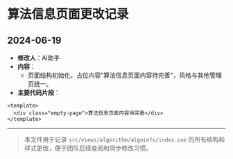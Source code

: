 # 算法信息页面更改记录

## 2024-06-19

- **修改人**：AI助手
- **内容**：
  - 页面结构初始化，占位内容"算法信息页面内容待完善"，风格与其他管理页统一。
- **主要代码片段**：

```vue
<template>
  <div class="empty-page">算法信息页面内容待完善</div>
</template>
```

---

> 本文件用于记录 `src/views/algorithm/algoinfo/index.vue` 的所有结构和样式更改，便于团队后续查阅和同步修改习惯。
